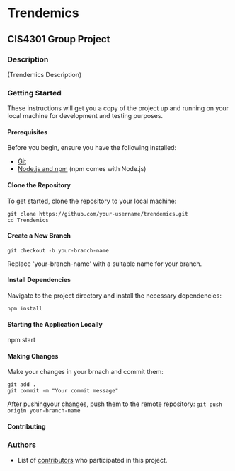# Trendemics

## CIS4301 Group Project

### Description

(Trendemics Description)

### Getting Started

These instructions will get you a copy of the project up and running on your local machine for development and testing purposes.

#### Prerequisites

Before you begin, ensure you have the following installed:
- [Git](https://git-scm.com/downloads)
- [Node.js and npm](https://nodejs.org/en/download/) (npm comes with Node.js)

#### Clone the Repository

To get started, clone the repository to your local machine:
```
git clone https://github.com/your-username/trendemics.git
cd Trendemics
```
#### Create a New Branch
```
git checkout -b your-branch-name
```
Replace 'your-branch-name' with a suitable name for your branch.


#### Install Dependencies

Navigate to the project directory and install the necessary dependencies:
```
npm install
```
#### Starting the Application Locally
npm start

#### Making Changes

Make your changes in your brnach and commit them: 
```
git add .
git commit -m "Your commit message" 
```
After pushingyour changes, push them to the remote repository: 
```git push origin your-branch-name ```

#### Contributing 

### Authors 
  - List of [contributors](https://github.com/micielkirsten/trendemics/graphs/contributors) who participated in this project.


